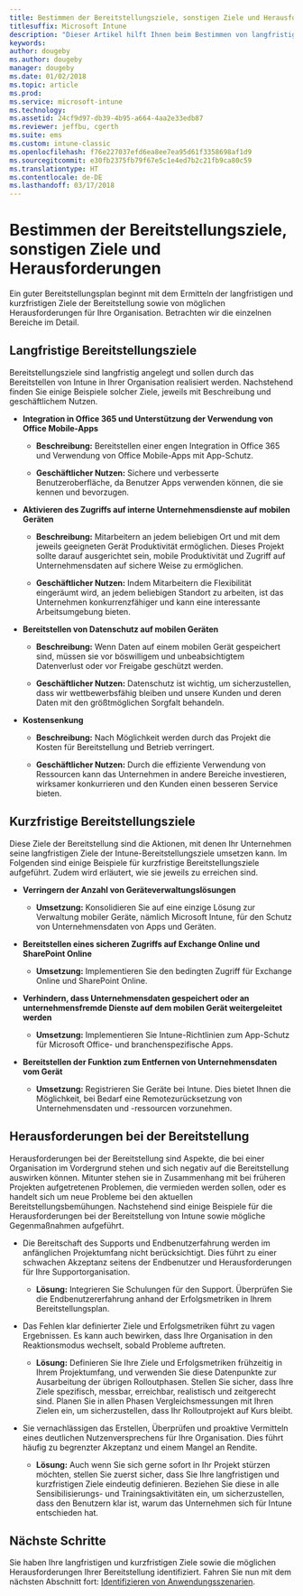 ```yaml
---
title: Bestimmen der Bereitstellungsziele, sonstigen Ziele und Herausforderungen
titlesuffix: Microsoft Intune
description: "Dieser Artikel hilft Ihnen beim Bestimmen von langfristigen und kurzfristigen Zielen sowie von Herausforderungen bei der Intune-Bereitstellung für eine reine Microsoft Intune-Cloudimplementierung."
keywords: 
author: dougeby
ms.author: dougeby
manager: dougeby
ms.date: 01/02/2018
ms.topic: article
ms.prod: 
ms.service: microsoft-intune
ms.technology: 
ms.assetid: 24cf9d97-db39-4b95-a664-4aa2e33edb87
ms.reviewer: jeffbu, cgerth
ms.suite: ems
ms.custom: intune-classic
ms.openlocfilehash: f76e227037efd6ea8ee7ea95d61f3358698af1d9
ms.sourcegitcommit: e30fb2375fb79f67e5c1e4ed7b2c21fb9ca80c59
ms.translationtype: HT
ms.contentlocale: de-DE
ms.lasthandoff: 03/17/2018
---
```

# <a name="determine-deployment-goals-objectives-and-challenges"></a>Bestimmen der Bereitstellungsziele, sonstigen Ziele und Herausforderungen

Ein guter Bereitstellungsplan beginnt mit dem Ermitteln der langfristigen und kurzfristigen Ziele der Bereitstellung sowie von möglichen Herausforderungen für Ihre Organisation. Betrachten wir die einzelnen Bereiche im Detail.

## <a name="deployment-goals"></a>Langfristige Bereitstellungsziele

Bereitstellungsziele sind langfristig angelegt und sollen durch das Bereitstellen von Intune in Ihrer Organisation realisiert werden. Nachstehend finden Sie einige Beispiele solcher Ziele, jeweils mit Beschreibung und geschäftlichem Nutzen.

-   **Integration in Office 365 und Unterstützung der Verwendung von Office Mobile-Apps**

    -   **Beschreibung:** Bereitstellen einer engen Integration in Office 365 und Verwendung von Office Mobile-Apps mit App-Schutz.

    -   **Geschäftlicher Nutzen:** Sichere und verbesserte Benutzeroberfläche, da Benutzer Apps verwenden können, die sie kennen und bevorzugen.

-   **Aktivieren des Zugriffs auf interne Unternehmensdienste auf mobilen Geräten**

    -   **Beschreibung:** Mitarbeitern an jedem beliebigen Ort und mit dem jeweils geeigneten Gerät Produktivität ermöglichen. Dieses Projekt sollte darauf ausgerichtet sein, mobile Produktivität und Zugriff auf Unternehmensdaten auf sichere Weise zu ermöglichen.

    -   **Geschäftlicher Nutzen:** Indem Mitarbeitern die Flexibilität eingeräumt wird, an jedem beliebigen Standort zu arbeiten, ist das Unternehmen konkurrenzfähiger und kann eine interessante Arbeitsumgebung bieten.

-   **Bereitstellen von Datenschutz auf mobilen Geräten**

    -   **Beschreibung:** Wenn Daten auf einem mobilen Gerät gespeichert sind, müssen sie vor böswilligem und unbeabsichtigtem Datenverlust oder vor Freigabe geschützt werden.

    -   **Geschäftlicher Nutzen:** Datenschutz ist wichtig, um sicherzustellen, dass wir wettbewerbsfähig bleiben und unsere Kunden und deren Daten mit den größtmöglichen Sorgfalt behandeln.

-   **Kostensenkung**

    -   **Beschreibung:** Nach Möglichkeit werden durch das Projekt die Kosten für Bereitstellung und Betrieb verringert.

    -    **Geschäftlicher Nutzen:** Durch die effiziente Verwendung von Ressourcen kann das Unternehmen in andere Bereiche investieren, wirksamer konkurrieren und den Kunden einen besseren Service bieten.

## <a name="deployment-objectives"></a>Kurzfristige Bereitstellungsziele

Diese Ziele der Bereitstellung sind die Aktionen, mit denen Ihr Unternehmen seine langfristigen Ziele der Intune-Bereitstellungsziele umsetzen kann. Im Folgenden sind einige Beispiele für kurzfristige Bereitstellungsziele aufgeführt. Zudem wird erläutert, wie sie jeweils zu erreichen sind.

-   **Verringern der Anzahl von Geräteverwaltungslösungen**

    -   **Umsetzung:** Konsolidieren Sie auf eine einzige Lösung zur Verwaltung mobiler Geräte, nämlich Microsoft Intune, für den Schutz von Unternehmensdaten von Apps und Geräten.

-   **Bereitstellen eines sicheren Zugriffs auf Exchange Online und SharePoint Online**

    -   **Umsetzung:** Implementieren Sie den bedingten Zugriff für Exchange Online und SharePoint Online.

-   **Verhindern, dass Unternehmensdaten gespeichert oder an unternehmensfremde Dienste auf dem mobilen Gerät weitergeleitet werden**

    -   **Umsetzung:** Implementieren Sie Intune-Richtlinien zum App-Schutz für Microsoft Office- und branchenspezifische Apps.

-   **Bereitstellen der Funktion zum Entfernen von Unternehmensdaten vom Gerät**

    -   **Umsetzung:** Registrieren Sie Geräte bei Intune. Dies bietet Ihnen die Möglichkeit, bei Bedarf eine Remotezurücksetzung von Unternehmensdaten und -ressourcen vorzunehmen.

## <a name="deployment-challenges"></a>Herausforderungen bei der Bereitstellung

Herausforderungen bei der Bereitstellung sind Aspekte, die bei einer Organisation im Vordergrund stehen und sich negativ auf die Bereitstellung auswirken können. Mitunter stehen sie in Zusammenhang mit bei früheren Projekten aufgetretenen Problemen, die vermieden werden sollen, oder es handelt sich um neue Probleme bei den aktuellen Bereitstellungsbemühungen. Nachstehend sind einige Beispiele für die Herausforderungen bei der Bereitstellung von Intune sowie mögliche Gegenmaßnahmen aufgeführt.

-   Die Bereitschaft des Supports und Endbenutzerfahrung werden im anfänglichen Projektumfang nicht berücksichtigt. Dies führt zu einer schwachen Akzeptanz seitens der Endbenutzer und Herausforderungen für Ihre Supportorganisation.

    -   **Lösung:** Integrieren Sie Schulungen für den Support. Überprüfen Sie die Endbenutzererfahrung anhand der Erfolgsmetriken in Ihrem Bereitstellungsplan.

-   Das Fehlen klar definierter Ziele und Erfolgsmetriken führt zu vagen Ergebnissen. Es kann auch bewirken, dass Ihre Organisation in den Reaktionsmodus wechselt, sobald Probleme auftreten.

    -   **Lösung:** Definieren Sie Ihre Ziele und Erfolgsmetriken frühzeitig in Ihrem Projektumfang, und verwenden Sie diese Datenpunkte zur Ausarbeitung der übrigen Rolloutphasen. Stellen Sie sicher, dass Ihre Ziele spezifisch, messbar, erreichbar, realistisch und zeitgerecht sind. Planen Sie in allen Phasen Vergleichsmessungen mit Ihren Zielen ein, um sicherzustellen, dass Ihr Rolloutprojekt auf Kurs bleibt.

-   Sie vernachlässigen das Erstellen, Überprüfen und proaktive Vermitteln eines deutlichen Nutzenversprechens für Ihre Organisation. Dies führt häufig zu begrenzter Akzeptanz und einem Mangel an Rendite.

    -   **Lösung:** Auch wenn Sie sich gerne sofort in Ihr Projekt stürzen möchten, stellen Sie zuerst sicher, dass Sie Ihre langfristigen und kurzfristigen Ziele eindeutig definieren. Beziehen Sie diese in alle Sensibilisierungs- und Trainingsaktivitäten ein, um sicherzustellen, dass den Benutzern klar ist, warum das Unternehmen sich für Intune entschieden hat.

## <a name="next-steps"></a>Nächste Schritte

Sie haben Ihre langfristigen und kurzfristigen Ziele sowie die möglichen Herausforderungen Ihrer Bereitstellung identifiziert. Fahren Sie nun mit dem nächsten Abschnitt fort: [Identifizieren von Anwendungsszenarien](planning-guide-scenarios.md).

